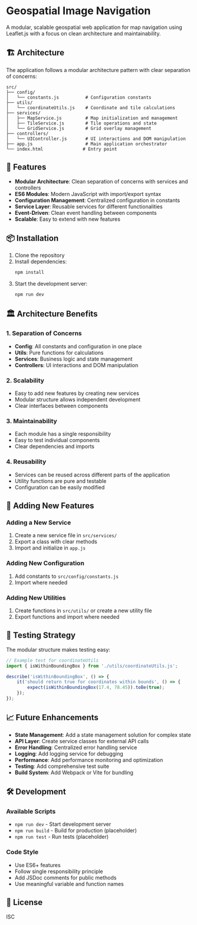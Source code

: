 # Geospatial Image Navigation

A modular, scalable geospatial web application for map navigation using Leaflet.js with a focus on clean architecture and maintainability.

## 🏗️ Architecture

The application follows a modular architecture pattern with clear separation of concerns:

```
src/
├── config/
│   └── constants.js          # Configuration constants
├── utils/
│   └── coordinateUtils.js    # Coordinate and tile calculations
├── services/
│   ├── MapService.js         # Map initialization and management
│   ├── TileService.js        # Tile operations and state
│   └── GridService.js        # Grid overlay management
├── controllers/
│   └── UIController.js       # UI interactions and DOM manipulation
├── app.js                    # Main application orchestrator
└── index.html               # Entry point
```

## 🚀 Features

- **Modular Architecture**: Clean separation of concerns with services and controllers
- **ES6 Modules**: Modern JavaScript with import/export syntax
- **Configuration Management**: Centralized configuration in constants
- **Service Layer**: Reusable services for different functionalities
- **Event-Driven**: Clean event handling between components
- **Scalable**: Easy to extend with new features

## 📦 Installation

1. Clone the repository
2. Install dependencies:
   ```bash
   npm install
   ```
3. Start the development server:
   ```bash
   npm run dev
   ```

## 🏛️ Architecture Benefits

### 1. **Separation of Concerns**
- **Config**: All constants and configuration in one place
- **Utils**: Pure functions for calculations
- **Services**: Business logic and state management
- **Controllers**: UI interactions and DOM manipulation

### 2. **Scalability**
- Easy to add new features by creating new services
- Modular structure allows independent development
- Clear interfaces between components

### 3. **Maintainability**
- Each module has a single responsibility
- Easy to test individual components
- Clear dependencies and imports

### 4. **Reusability**
- Services can be reused across different parts of the application
- Utility functions are pure and testable
- Configuration can be easily modified

## 🔧 Adding New Features

### Adding a New Service
1. Create a new service file in `src/services/`
2. Export a class with clear methods
3. Import and initialize in `app.js`

### Adding New Configuration
1. Add constants to `src/config/constants.js`
2. Import where needed

### Adding New Utilities
1. Create functions in `src/utils/` or create a new utility file
2. Export functions and import where needed

## 🧪 Testing Strategy

The modular structure makes testing easy:

```javascript
// Example test for coordinateUtils
import { isWithinBoundingBox } from './utils/coordinateUtils.js';

describe('isWithinBoundingBox', () => {
    it('should return true for coordinates within bounds', () => {
        expect(isWithinBoundingBox(17.4, 78.45)).toBe(true);
    });
});
```

## 📈 Future Enhancements

- **State Management**: Add a state management solution for complex state
- **API Layer**: Create service classes for external API calls
- **Error Handling**: Centralized error handling service
- **Logging**: Add logging service for debugging
- **Performance**: Add performance monitoring and optimization
- **Testing**: Add comprehensive test suite
- **Build System**: Add Webpack or Vite for bundling

## 🛠️ Development

### Available Scripts
- `npm run dev` - Start development server
- `npm run build` - Build for production (placeholder)
- `npm run test` - Run tests (placeholder)

### Code Style
- Use ES6+ features
- Follow single responsibility principle
- Add JSDoc comments for public methods
- Use meaningful variable and function names

## 📝 License

ISC